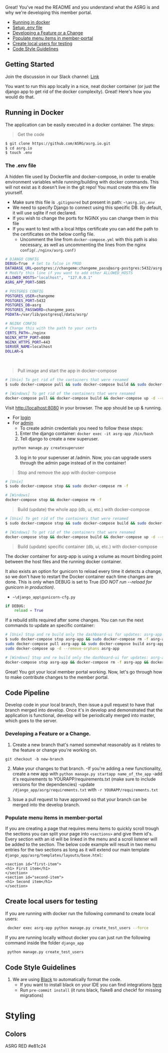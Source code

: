
Great! You've read the README and you understand what the ASRG is and why we're developing this member portal.
- [Running in docker](#running-in-docker)
- [Setup .env file](#the-env-file)
- [Developing a Feature or a Change](#developing-a-feature-or-a-change)
- [Populate menu items in member-portal](#populate-left-menu-item-in-member-portal)
- [Create local users for testing](#create-local-users-for-testing)
- [Code Style Guidelines](#code-style-guidelines)
## Getting Started

Join the discussion in our Slack channel: [Link](https://join.slack.com/t/asrg/shared_invite/enQtNTYzMjE5NDcyMzUyLWZmMzBhYTRmMzIzZDMyODA5NDkwZDc0Y2EwMDc5NjM2ODhlYWM5NjVlZjY3OWQyMGZhMDljNWI5ZDI1OWUzMDc)

You want to run this app locally in a nice, neat docker container (or just the django app to get rid of the docker complexity). Great! Here's how you would do that.

## Running in Docker

The application can be easily executed in a docker container. The steps:

> Get the code

```bash
$ git clone https://github.com/ASRG/asrg.io.git
$ cd asrg.io
$ touch .env
```

### The .env file
A hidden file used by Dockerfile and docker-compose, in order to enable environment variables
 while running/building with docker commands. This will not exist as it doesn't live in the git repo! You must create this env file yourself.
* Make sure this file is `.gitignored` but present in path: `~\asrg.io\.env`
* We need to specify Django to connect using this specific DB. By default, it will use sqlite if
 not declared.
* If you wish to change the ports for NGINX you can change them in this file
* If you want to test with a local https certificate you can add the path to the certificates on
 the below config file.
  * Uncomment the line from `docker-compose.yml` with this path is also necessary, as well as
   uncommenting the lines from the nginx `config(./nginx/asrg.conf)`


``` bash
# DJANGO CONFIG
DEBUG=True  # Set to false in PROD
DATABASE_URL=postgres://changeme:changeme_pass@asrg-postgres:5432/asrg
# Modify this line if you want to add other ALLOWED_HOSTS
ALLOWED_HOSTS="localhost",  "127.0.0.1"
ASRG_APP_PORT=5005

# POSTGRES CONFIG
POSTGRES_USER=changeme
POSTGRES_PORT=5432
POSTGRES_DB=asrg
POSTGRES_PASSWORD=changeme_pass
PGDATA=/var/lib/postgresql/data/asrg/

# NGINX CONFIG
# Change this with the path to your certs
CERTS_PATH=./nginx
NGINX_HTTP_PORT=8080
NGINX_HTTPS_PORT=443
SERVER_NAME=localhost
DOLLAR=$
```
<br/>

> Pull image and start the app in docker-compose

```bash
# [Unix] To get rid of the containers that were renamed
$ sudo docker-compose pull && sudo docker-compose build && sudo docker-compose up -d --remove-orphans

# [Windows] To get rid of the containers that were renamed
docker-compose pull && docker-compose build && docker-compose up -d --remove-orphans
```

Visit [http://localhost:8080](http://localhost:8080) in your browser. The app should be up & running.
* For [login](http://localhost:8080/login/)
* For [admin](http://localhost:8080/admin)
  * To create admin credentials you need to  follow these steps:
  1) Enter the django container: `docker exec -it asrg-app /bin/bash`
  2) Tell django to create a new superuser.
  ```bash
  python manage.py createsuperuser
  ```
  3) log in to your superuser at /admin. Now, you can upgrade users through the admin page instead of in the container!

> Stop and remove the app with docker-compose

```bash
# [Unix]
$ sudo docker-compose stop && sudo docker-compose rm -f

# [Windows]
docker-compose stop && docker-compose rm -f
```

> Build (update) the whole app (db, ui, etc.) with docker-compose

```bash
# [Unix] To get rid of the containers that were renamed
$ sudo docker-compose stop && sudo docker-compose build && sudo docker-compose up -d --remove-orphans

# [Windows] To get rid of the containers that were renamed
docker-compose stop && docker-compose build && docker-compose up -d --remove-orphans
```

> Build (update) specific container (db, ui, etc.) with docker-compose

The docker container for asrg-app is using a volume as mount binding point between the host files
 and the running docker container.

It also exists an option for gunicorn to reload every time it detects a change, so we don't have
 to restart the Docker container each time changes are done. This is only when DEBUG is set to
  True *(DO NOT run --reload for gunicorn in production)*.

* `~\django_app\gunicorn-cfg.py`
```python
if DEBUG:
    reload = True
```

If a rebuild stills required after some changes. You can run the next commands to update an
 specific container:

```bash
# [Unix] Stop and re build only the dashboard-ui for updates: asrg-app
$ sudo docker-compose stop asrg-app && sudo docker-compose rm -f asrg-app &&\
sudo docker-compose pull asrg-app && sudo docker-compose build asrg-app &&\
sudo docker-compose up -d --remove-orphans asrg-app

# [Windows] Stop and re build only the dashboard-ui for updates: asrg-app
docker-compose stop asrg-app && docker-compose rm -f asrg-app && docker-compose pull asrg-app && docker-compose build asrg-app && docker-compose up -d --remove-orphans asrg-app
```

Great! You got your local member portal working. Now, let's go through how to make contribute changes to the member portal.

## Code Pipeline

Develop code in your local branch, then issue a pull request to have that branch merged into develop. Once it's in develop and demonstrated that the application is functional, develop will be periodically merged into master, which goes to the server.

### Developing a Feature or a Change.

1. Create a new branch that's named somewhat reasonably as it relates to the feature or change you're working on.
```
git checkout -b new-branch
```

2. Make your changes to that branch.
  -If you're adding a new functionality, create a new app with `python manage.py startapp name_of_the_app`
  -add it's requirements to YOURAPP/requirements.txt (make sure to include versions for the dependencies)
  -update `/django_app/asrg/requirements.txt` with `-r YOURAPP/requirements.txt`

3. Issue a pull request to have approved so that your branch can be merged into the develop branch.
### Populate menu items in member-portal
If you are creating a page that requires menu items to quickly scroll trough the sections you can split your page into `<sections>` and give them id's. Every section with an id will be linked in the menu and a scroll listener will be added to the section.
The below code example will result in two menu entries for the two sections as long as it will extend our main template `django_app/asrg/templates/layouts/base.html`:
```
<section id="first-item">
<h1> First item</h1>
</section>
<section id="second-item">
<h1> Second item</h1>
</section>
```


## Create local users for testing
If you are running with docker run the following command to create local users:
```bash
 docker exec asrg-app python manage.py create_test_users --force
 ```
 If you are running locally without docker you can just run the following command inside the folder `django_app`
 ```bash
  python manage.py create_test_users
```
## Code Style Guidelines
1. We are using [Black](https://github.com/psf/black) to automatically format the code.
    - If you want to install black on your IDE you can find integrations [here](https://black.readthedocs.io/en/stable/editor_integration.html)
    - Run `pre-commit install` (it runs black, flake8 and checkf for missing migrations)

# Styling

## Colors

ASRG RED
#e81c24
 
